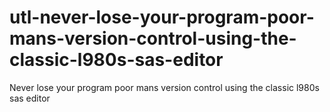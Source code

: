 # utl-never-lose-your-program-poor-mans-version-control-using-the-classic-l980s-sas-editor
Never lose your program poor mans version control using the classic l980s sas editor 
